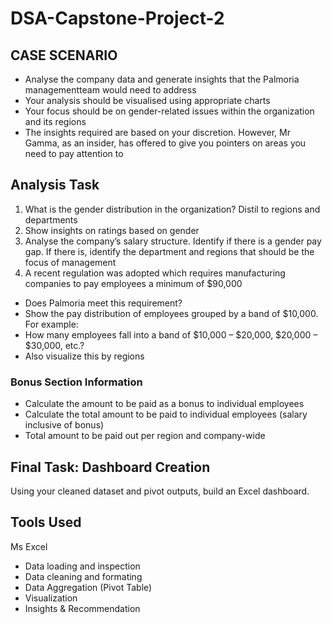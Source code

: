 # DSA-Capstone-Project-2

## CASE SCENARIO 
- Analyse the company data and generate insights that the Palmoria managementteam would need to address
- Your analysis should be visualised using appropriate charts 
- Your focus should be on gender-related issues within the organization and its regions 
- The insights required are based on your discretion. However, Mr Gamma, as an insider, has offered to give you pointers on areas you need to pay attention to

## Analysis Task
1. What is the gender distribution in the organization? Distil to regions and departments 
2. Show insights on ratings based on gender 
3. Analyse the company’s salary structure. Identify if there is a gender pay gap. If there is, identify the department and regions that should be the focus of management 
4. A recent regulation was adopted which requires manufacturing companies to pay employees a minimum of $90,000 
- Does Palmoria meet this requirement?
- Show the pay distribution of employees grouped by a band of $10,000. For example:
- How many employees fall into a band of $10,000 – $20,000, $20,000 – $30,000, etc.?
- Also visualize this by regions

### Bonus Section Information
- Calculate the amount to be paid as a bonus to individual employees
- Calculate the total amount to be paid to individual employees (salary inclusive of bonus)
- Total amount to be paid out per region and company-wide

## Final Task: Dashboard Creation
Using your cleaned dataset and pivot outputs, build an Excel dashboard.

## Tools Used
Ms Excel
- Data loading and inspection
- Data cleaning and formating
- Data Aggregation (Pivot Table)
- Visualization
- Insights & Recommendation
